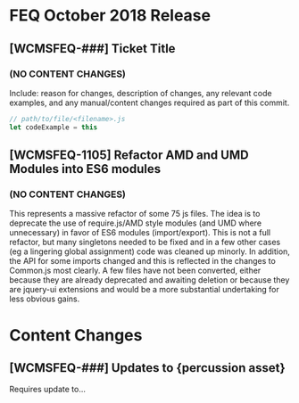 # FEQ October 2018 Release

## [WCMSFEQ-###] Ticket Title
### (NO CONTENT CHANGES)

Include: reason for changes, description of changes, any relevant code examples, and  any manual/content changes required as part of this commit.

```javascript
// path/to/file/<filename>.js
let codeExample = this
```

## [WCMSFEQ-1105] Refactor AMD and UMD Modules into ES6 modules
### (NO CONTENT CHANGES)

This represents a massive refactor of some 75 js files. The idea is to deprecate the use of require.js/AMD style modules (and UMD where unnecessary) in favor of ES6 modules (import/export). This is not a full refactor, but many singletons needed to be fixed and in a few other cases (eg a lingering global assignment) code was cleaned up minorly. In addition, the API for some imports changed and this is reflected in the changes to Common.js most clearly. A few files have not been converted, either because they are already deprecated and awaiting deletion or because they are jquery-ui extensions and would be a more substantial undertaking for less obvious gains. 

# Content Changes

## [WCMSFEQ-###] Updates to {percussion asset}

Requires update to...